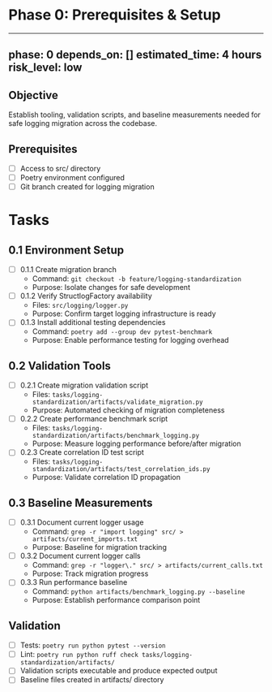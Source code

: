 # Phase 0: Prerequisites & Setup

---
phase: 0
depends_on: []
estimated_time: 4 hours
risk_level: low
---

## Objective
Establish tooling, validation scripts, and baseline measurements needed for safe logging migration across the codebase.

## Prerequisites
- [ ] Access to src/ directory
- [ ] Poetry environment configured
- [ ] Git branch created for logging migration

# Tasks

## 0.1 Environment Setup
- [ ] 0.1.1 Create migration branch
  - Command: `git checkout -b feature/logging-standardization`
  - Purpose: Isolate changes for safe development
- [ ] 0.1.2 Verify StructlogFactory availability
  - Files: `src/logging/logger.py`
  - Purpose: Confirm target logging infrastructure is ready
- [ ] 0.1.3 Install additional testing dependencies
  - Command: `poetry add --group dev pytest-benchmark`
  - Purpose: Enable performance testing for logging overhead

## 0.2 Validation Tools
- [ ] 0.2.1 Create migration validation script
  - Files: `tasks/logging-standardization/artifacts/validate_migration.py`
  - Purpose: Automated checking of migration completeness
- [ ] 0.2.2 Create performance benchmark script
  - Files: `tasks/logging-standardization/artifacts/benchmark_logging.py`
  - Purpose: Measure logging performance before/after migration
- [ ] 0.2.3 Create correlation ID test script
  - Files: `tasks/logging-standardization/artifacts/test_correlation_ids.py`
  - Purpose: Validate correlation ID propagation

## 0.3 Baseline Measurements
- [ ] 0.3.1 Document current logger usage
  - Command: `grep -r "import logging" src/ > artifacts/current_imports.txt`
  - Purpose: Baseline for migration tracking
- [ ] 0.3.2 Document current logger calls
  - Command: `grep -r "logger\." src/ > artifacts/current_calls.txt`
  - Purpose: Track migration progress
- [ ] 0.3.3 Run performance baseline
  - Command: `python artifacts/benchmark_logging.py --baseline`
  - Purpose: Establish performance comparison point

## Validation
- [ ] Tests: `poetry run python pytest --version`
- [ ] Lint: `poetry run python ruff check tasks/logging-standardization/artifacts/`
- [ ] Validation scripts executable and produce expected output
- [ ] Baseline files created in artifacts/ directory
